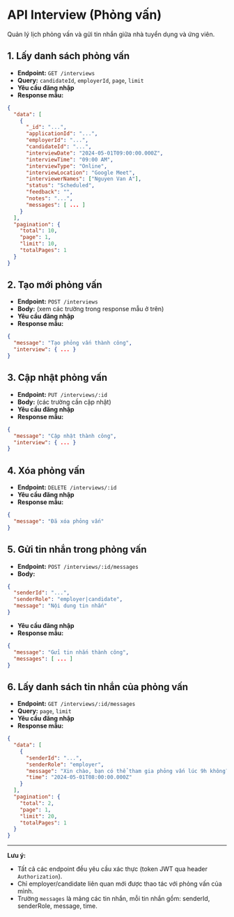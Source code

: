# API Interview (Phỏng vấn)

Quản lý lịch phỏng vấn và gửi tin nhắn giữa nhà tuyển dụng và ứng viên.

## 1. Lấy danh sách phỏng vấn

- **Endpoint:** `GET /interviews`
- **Query:** `candidateId`, `employerId`, `page`, `limit`
- **Yêu cầu đăng nhập**
- **Response mẫu:**

```json
{
  "data": [
    {
      "_id": "...",
      "applicationId": "...",
      "employerId": "...",
      "candidateId": "...",
      "interviewDate": "2024-05-01T09:00:00.000Z",
      "interviewTime": "09:00 AM",
      "interviewType": "Online",
      "interviewLocation": "Google Meet",
      "interviewerNames": ["Nguyen Van A"],
      "status": "Scheduled",
      "feedback": "",
      "notes": "...",
      "messages": [ ... ]
    }
  ],
  "pagination": {
    "total": 10,
    "page": 1,
    "limit": 10,
    "totalPages": 1
  }
}
```

## 2. Tạo mới phỏng vấn

- **Endpoint:** `POST /interviews`
- **Body:** (xem các trường trong response mẫu ở trên)
- **Yêu cầu đăng nhập**
- **Response mẫu:**

```json
{
  "message": "Tạo phỏng vấn thành công",
  "interview": { ... }
}
```

## 3. Cập nhật phỏng vấn

- **Endpoint:** `PUT /interviews/:id`
- **Body:** (các trường cần cập nhật)
- **Yêu cầu đăng nhập**
- **Response mẫu:**

```json
{
  "message": "Cập nhật thành công",
  "interview": { ... }
}
```

## 4. Xóa phỏng vấn

- **Endpoint:** `DELETE /interviews/:id`
- **Yêu cầu đăng nhập**
- **Response mẫu:**

```json
{
  "message": "Đã xóa phỏng vấn"
}
```

## 5. Gửi tin nhắn trong phỏng vấn

- **Endpoint:** `POST /interviews/:id/messages`
- **Body:**

```json
{
  "senderId": "...",
  "senderRole": "employer|candidate",
  "message": "Nội dung tin nhắn"
}
```

- **Yêu cầu đăng nhập**
- **Response mẫu:**

```json
{
  "message": "Gửi tin nhắn thành công",
  "messages": [ ... ]
}
```

## 6. Lấy danh sách tin nhắn của phỏng vấn

- **Endpoint:** `GET /interviews/:id/messages`
- **Query:** `page`, `limit`
- **Yêu cầu đăng nhập**
- **Response mẫu:**

```json
{
  "data": [
    {
      "senderId": "...",
      "senderRole": "employer",
      "message": "Xin chào, bạn có thể tham gia phỏng vấn lúc 9h không?",
      "time": "2024-05-01T08:00:00.000Z"
    }
  ],
  "pagination": {
    "total": 2,
    "page": 1,
    "limit": 20,
    "totalPages": 1
  }
}
```

---

**Lưu ý:**

- Tất cả các endpoint đều yêu cầu xác thực (token JWT qua header `Authorization`).
- Chỉ employer/candidate liên quan mới được thao tác với phỏng vấn của mình.
- Trường `messages` là mảng các tin nhắn, mỗi tin nhắn gồm: senderId, senderRole, message, time.
